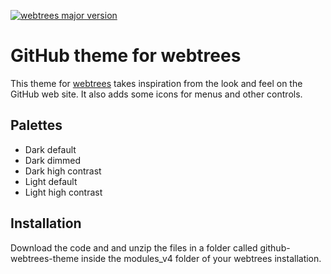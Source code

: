 [![webtrees major version](https://img.shields.io/badge/webtrees-v2.1.x-green)](https://github.com/fisharebest/webtrees/releases)
# GitHub theme for webtrees
This theme for [webtrees](https://webtrees.net) takes inspiration from the look and feel on the GitHub web site. It also adds some icons for menus and other controls.
## Palettes
* Dark default
* Dark dimmed
* Dark high contrast
* Light default
* Light high contrast

## Installation
Download the code and and unzip the files in a folder called github-webtrees-theme inside the modules_v4 folder of your webtrees installation.